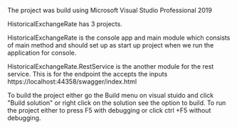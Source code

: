 The project was build using Microsoft Visual Studio Professional 2019 

HistoricalExchangeRate has 3 projects.

HistoricalExchangeRate is the console app  and main module which consists of main method and should set up as start up project when we run the application for console.

HistoricalExchangeRate.RestService is the another module for the rest service. This is for the endpoint the accepts the inputs
https://localhost:44358/swagger/index.html

To build the project either go the Build menu on visual stuido and click "Build solution" or right click on the solution see the option to build.
To run the project either to press F5 with debugging or click ctrl +F5 without debugging.